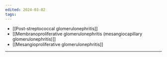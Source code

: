 ```yaml
---
edited: 2024-03-02
tags:
---
```

- [[Post-streptococcal glomerulonephritis]] 
- [[Membranoproliferative glomerulonephritis (mesangiocapillary glomerulonephritis)]]
- [[Mesangioproliferative glomerulonephritis]] 

---
